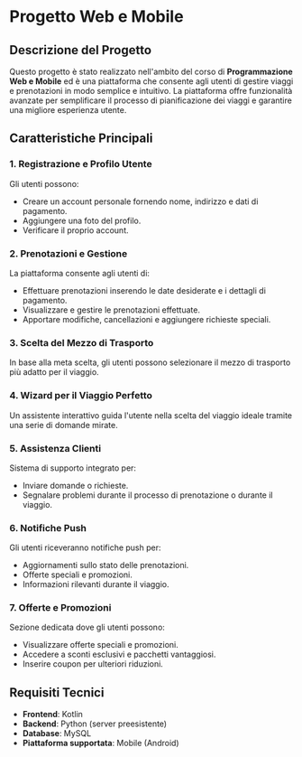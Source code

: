 # Progetto Web e Mobile

## Descrizione del Progetto
Questo progetto è stato realizzato nell'ambito del corso di **Programmazione Web e Mobile** ed è una piattaforma che consente agli utenti di gestire viaggi e prenotazioni in modo semplice e intuitivo. La piattaforma offre funzionalità avanzate per semplificare il processo di pianificazione dei viaggi e garantire una migliore esperienza utente.

## Caratteristiche Principali

### 1. **Registrazione e Profilo Utente**
Gli utenti possono:
- Creare un account personale fornendo nome, indirizzo e dati di pagamento.
- Aggiungere una foto del profilo.
- Verificare il proprio account.

### 2. **Prenotazioni e Gestione**
La piattaforma consente agli utenti di:
- Effettuare prenotazioni inserendo le date desiderate e i dettagli di pagamento.
- Visualizzare e gestire le prenotazioni effettuate.
- Apportare modifiche, cancellazioni e aggiungere richieste speciali.

### 3. **Scelta del Mezzo di Trasporto**
In base alla meta scelta, gli utenti possono selezionare il mezzo di trasporto più adatto per il viaggio.

### 4. **Wizard per il Viaggio Perfetto**
Un assistente interattivo guida l'utente nella scelta del viaggio ideale tramite una serie di domande mirate.

### 5. **Assistenza Clienti**
Sistema di supporto integrato per:
- Inviare domande o richieste.
- Segnalare problemi durante il processo di prenotazione o durante il viaggio.

### 6. **Notifiche Push**
Gli utenti riceveranno notifiche push per:
- Aggiornamenti sullo stato delle prenotazioni.
- Offerte speciali e promozioni.
- Informazioni rilevanti durante il viaggio.

### 7. **Offerte e Promozioni**
Sezione dedicata dove gli utenti possono:
- Visualizzare offerte speciali e promozioni.
- Accedere a sconti esclusivi e pacchetti vantaggiosi.
- Inserire coupon per ulteriori riduzioni.

## Requisiti Tecnici
- **Frontend**: Kotlin
- **Backend**: Python (server preesistente)
- **Database**: MySQL
- **Piattaforma supportata**: Mobile (Android)


